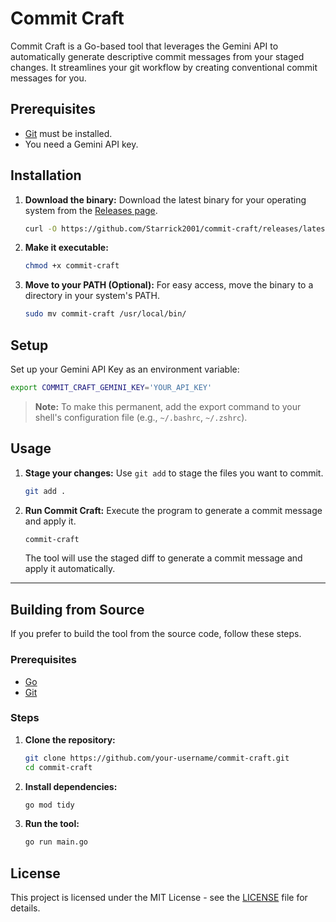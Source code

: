 # Commit Craft

Commit Craft is a Go-based tool that leverages the Gemini API to automatically generate descriptive commit messages from your staged changes. It streamlines your git workflow by creating conventional commit messages for you.

## Prerequisites

- [Git](https://git-scm.com/book/en/v2/Getting-Started-Installing-Git) must be installed.
- You need a Gemini API key.

## Installation

1. **Download the binary:**
   Download the latest binary for your operating system from the [Releases page](https://github.com/starrick2001/commit-craft/releases).

   ```bash
   curl -O https://github.com/Starrick2001/commit-craft/releases/latest/commit-craft > /usr/local/bin/commit-craft
   ```

2. **Make it executable:**

   ```bash
   chmod +x commit-craft
   ```

3. **Move to your PATH (Optional):**
   For easy access, move the binary to a directory in your system's PATH.

   ```bash
   sudo mv commit-craft /usr/local/bin/
   ```

## Setup

Set up your Gemini API Key as an environment variable:

```bash
export COMMIT_CRAFT_GEMINI_KEY='YOUR_API_KEY'
```

> **Note:** To make this permanent, add the export command to your shell's configuration file (e.g., `~/.bashrc`, `~/.zshrc`).

## Usage

1. **Stage your changes:**
   Use `git add` to stage the files you want to commit.

   ```bash
   git add .
   ```

2. **Run Commit Craft:**
   Execute the program to generate a commit message and apply it.

   ```bash
   commit-craft
   ```

   The tool will use the staged diff to generate a commit message and apply it automatically.

---

## Building from Source

If you prefer to build the tool from the source code, follow these steps.

### Prerequisites

- [Go](https://golang.org/doc/install)
- [Git](https://git-scm.com/book/en/v2/Getting-Started-Installing-Git)

### Steps

1. **Clone the repository:**

   ```bash
   git clone https://github.com/your-username/commit-craft.git
   cd commit-craft
   ```

2. **Install dependencies:**

   ```bash
   go mod tidy
   ```

3. **Run the tool:**

   ```bash
   go run main.go
   ```

## License

This project is licensed under the MIT License - see the [LICENSE](LICENSE) file for details.
